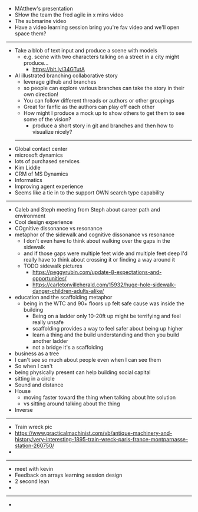 - MAtthew's presentation
- SHow the team the fred agile in x mins video
- The submarine video
- Have a video learning session bring you're fav video and we'll open space them?
- ---
- Take a blob of text input and produce a scene with models
	- e.g. scene with two characters talking on a street in a city might produce...
		- https://bit.ly/34GTutA
- AI illustrated branching collaborative story
	- leverage github and branches
	- so people can explore various branches can take the story in their own direction!
	- You can follow different threads or authors or other groupings
	- Great for fanfic as the authors can play off each other
	- How might I produce a mock up to show others to get them to see some of the vision?
		- produce a short story in git and branches and then how to visualize nicely?
	- ---
- Global contact center
- microsoft dynamics
- lots of purchased services
- Kim Liddle
- CRM of MS Dynamics
- Informatics
- Improving agent experience
- Seems like a tie in to the support OWN search type capability
- ---
- Caleb and Steph meeting from Steph about career path and environment
- Cool design experience
- COgnitive dissonance vs resonance
- metaphor of the sidewalk and cognitive dissonance vs resonance
	- I don't even have to think about walking over the gaps in the sidewalk
	- and if those gaps were multiple feet wide and multiple feet deep I'd really have to think about crossing it or finding a way around it
	- TODO sidewalk pictures
		- https://peggyrubin.com/update-8-expectations-and-opportunities/
		- https://carletonvilleherald.com/15932/huge-hole-sidewalk-danger-children-adults-alike/
- education and the scaffolding metaphor
	- being in the WTC and 90+ floors up felt safe cause was inside the building
		- Being on a ladder only 10-20ft up might be terrifying and feel really unsafe
		- scaffolding provides a way to feel safer about being up higher
		- learn a thing and the build understanding and then you build another ladder
		- not a bridge it's a scaffolding
- business as a tree
- I can't see so much about people even when I can see them
- So when I can't
- being physically present can help building social capital
- sitting in a circle
- Sound and distance
- House
	- moving faster toward the thing when talking about hte solution
	- vs sitting around talking about the thing
- Inverse
- ---
- Train wreck pic
- https://www.practicalmachinist.com/vb/antique-machinery-and-history/very-interesting-1895-train-wreck-paris-france-montparnasse-station-260750/
-
- ---
- meet with kevin
- Feedback on arrays learning session design
- 2 second lean
-
- ---
-